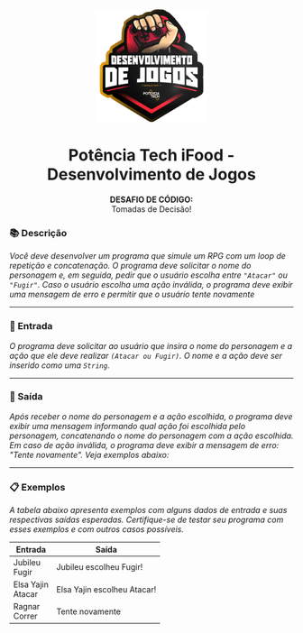 <div align="center">
  <img src="../../assets/image.png" width="200"/>

  # Potência Tech iFood - Desenvolvimento de Jogos
  **DESAFIO DE CÓDIGO:** <br> Tomadas de Decisão!
</div>

### 📚 Descrição
*Você deve desenvolver um programa que simule um RPG com um loop de repetição e concatenação. O programa deve solicitar o nome do personagem e, em seguida, pedir que o usuário escolha entre ```"Atacar"``` ou ```"Fugir"```. Caso o usuário escolha uma ação inválida, o programa deve exibir uma mensagem de erro e permitir que o usuário tente novamente*

---

### 🔄 Entrada
*O programa deve solicitar ao usuário que insira o nome do personagem e a ação que ele deve realizar ```(Atacar ou Fugir)```. O nome e a ação deve ser inserido como uma ```String```.*

---

### 🚪 Saída
*Após receber o nome do personagem e a ação escolhida, o programa deve exibir uma mensagem informando qual ação foi escolhida pelo personagem, concatenando o nome do personagem com a ação escolhida. Em caso de ação inválida, o programa deve exibir a mensagem de erro: "Tente novamente". Veja exemplos abaixo:*

---

### 📋 Exemplos
*A tabela abaixo apresenta exemplos com alguns dados de entrada e suas respectivas saídas esperadas. Certifique-se de testar seu programa com esses exemplos e com outros casos possíveis.*

| Entrada                 | Saída                       |
|-------------------------|-----------------------------|
| Jubileu <br> Fugir      | Jubileu escolheu Fugir!     |
| Elsa Yajin <br> Atacar  | Elsa Yajin escolheu Atacar! |
| Ragnar <br> Correr      | Tente novamente             |